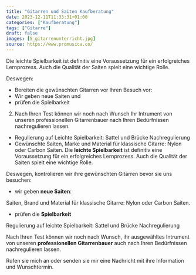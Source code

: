 ```yaml
---
title: "Gitarren und Saiten Kaufberatung"
date: 2023-12-11T11:33:31+01:00
categories: ["Kaufberatung"]
tags: ["Gitarre"]
draft: false
images: [5_gitarrenunterricht.jpg]
source: https://www.promusica.co/
---
```


Die leichte Spielbarkeit ist definitiv eine Voraussetzung für ein erfolgreiches Lernprozess. Auch die Qualität der Saiten spielt eine wichtige Rolle.

Deswegen:

- Bereiten die gewünschten Gitarren vor Ihren Besuch vor:
- Wir geben neue Saiten und
- prüfen die Spielbarkeit

2. Nach Ihren Test können wir noch nach Wunsch Ihr Intrument von unseren professionellen Gitarrenbauer nach Ihren Bedürfnissen nachregulieren lassen.

- Regulierung auf Leichte Spielbarkeit: Sattel und Brücke Nachregulierung
- Gewünschte Saiten, Marke und Material für klassische Gitarre: Nylon oder Carbon Saiten.
  Die **leichte Spielbarkeit** ist definitiv eine Voraussetzung für ein erfolgreiches Lernprozess. Auch die Qualität der Saiten spielt eine wichtige Rolle.

Deswegen, kontrolieren wir ihre gewünschten Gitarren bevor sie uns besuchen:

- wir geben **neue Saiten**:

Saiten, Brand und Material für klassische Gitarre: Nylon oder Carbon Saiten.

- prüfen die **Spielbarkeit**

Regulierung auf leichte Spielbarkeit: Sattel und Brücke Nachregulierung

Nach Ihren Test können wir noch nach Wunsch, ihr ausgewähltes Intrument von unseren **professionellen Gitarrenbauer** auch nach Ihren Bedürfnissen nachregulieren lassen.

Rufen sie mich an oder senden sie mir eine Nachricht mit ihre Information und Wunschtermin.
